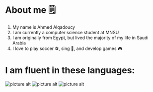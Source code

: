 # About me 🗒
1. My name is Ahmed Alqadoucy
2. I am currently a computer science student at MNSU
3. I am originally from Egypt, but lived the majority of my life in Saudi Arabia
4. I love to play soccer ⚽️, sing 🎤, and develop games 🎮

# I am fluent in these languages:
![picture alt](https://upload.wikimedia.org/wikipedia/commons/c/c3/Python-logo-notext.svg) ![picture alt](https://upload.wikimedia.org/wikipedia/commons/c/c3/Python-logo-notext.svg) ![picture alt](https://upload.wikimedia.org/wikipedia/commons/c/c3/Python-logo-notext.svg)
